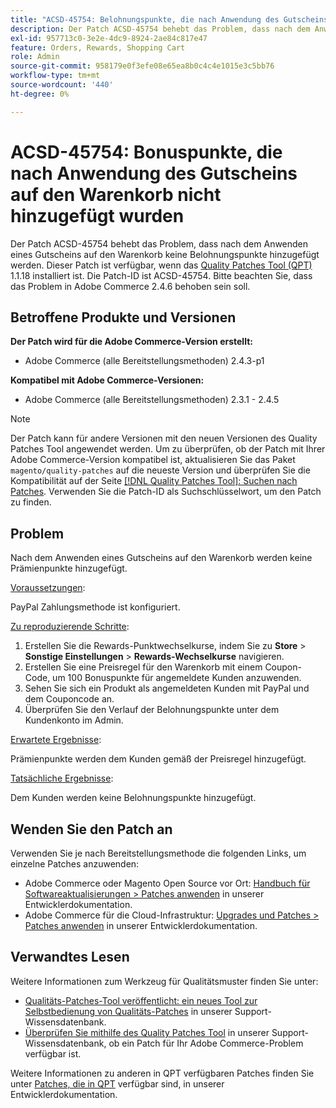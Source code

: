 ```yaml
---
title: "ACSD-45754: Belohnungspunkte, die nach Anwendung des Gutscheins auf den Warenkorb nicht hinzugefügt wurden"
description: Der Patch ACSD-45754 behebt das Problem, dass nach dem Anwenden eines Gutscheins auf den Warenkorb keine Belohnungspunkte hinzugefügt werden. Dieser Patch ist verfügbar, wenn das [Quality Patches Tool (QPT)](/help/announcements/adobe-commerce-announcements/magento-quality-patches-released-new-tool-to-self-serve-quality-patches.md) 1.1.18 installiert ist. Die Patch-ID ist ACSD-45754. Bitte beachten Sie, dass das Problem in Adobe Commerce 2.4.6 behoben sein soll.
exl-id: 957713c0-3e2e-4dc9-8924-2ae84c817e47
feature: Orders, Rewards, Shopping Cart
role: Admin
source-git-commit: 958179e0f3efe08e65ea8b0c4c4e1015e3c5bb76
workflow-type: tm+mt
source-wordcount: '440'
ht-degree: 0%

---
```


# ACSD-45754: Bonuspunkte, die nach Anwendung des Gutscheins auf den Warenkorb nicht hinzugefügt wurden

Der Patch ACSD-45754 behebt das Problem, dass nach dem Anwenden eines Gutscheins auf den Warenkorb keine Belohnungspunkte hinzugefügt werden. Dieser Patch ist verfügbar, wenn das [Quality Patches Tool (QPT)](/help/announcements/adobe-commerce-announcements/magento-quality-patches-released-new-tool-to-self-serve-quality-patches.md) 1.1.18 installiert ist. Die Patch-ID ist ACSD-45754. Bitte beachten Sie, dass das Problem in Adobe Commerce 2.4.6 behoben sein soll.

## Betroffene Produkte und Versionen

**Der Patch wird für die Adobe Commerce-Version erstellt:**

* Adobe Commerce (alle Bereitstellungsmethoden) 2.4.3-p1

**Kompatibel mit Adobe Commerce-Versionen:**

* Adobe Commerce (alle Bereitstellungsmethoden) 2.3.1 - 2.4.5

>[!NOTE]
>
>Der Patch kann für andere Versionen mit den neuen Versionen des Quality Patches Tool angewendet werden. Um zu überprüfen, ob der Patch mit Ihrer Adobe Commerce-Version kompatibel ist, aktualisieren Sie das Paket `magento/quality-patches` auf die neueste Version und überprüfen Sie die Kompatibilität auf der Seite [[!DNL Quality Patches Tool]: Suchen nach Patches](https://devdocs.magento.com/quality-patches/tool.html#patch-grid). Verwenden Sie die Patch-ID als Suchschlüsselwort, um den Patch zu finden.

## Problem

Nach dem Anwenden eines Gutscheins auf den Warenkorb werden keine Prämienpunkte hinzugefügt.

<u>Voraussetzungen</u>:

PayPal Zahlungsmethode ist konfiguriert.

<u>Zu reproduzierende Schritte</u>:

1. Erstellen Sie die Rewards-Punktwechselkurse, indem Sie zu **Store** > **Sonstige Einstellungen** > **Rewards-Wechselkurse** navigieren.
1. Erstellen Sie eine Preisregel für den Warenkorb mit einem Coupon-Code, um 100 Bonuspunkte für angemeldete Kunden anzuwenden.
1. Sehen Sie sich ein Produkt als angemeldeten Kunden mit PayPal und dem Couponcode an.
1. Überprüfen Sie den Verlauf der Belohnungspunkte unter dem Kundenkonto im Admin.

<u>Erwartete Ergebnisse</u>:

Prämienpunkte werden dem Kunden gemäß der Preisregel hinzugefügt.

<u>Tatsächliche Ergebnisse</u>:

Dem Kunden werden keine Belohnungspunkte hinzugefügt.

## Wenden Sie den Patch an

Verwenden Sie je nach Bereitstellungsmethode die folgenden Links, um einzelne Patches anzuwenden:

* Adobe Commerce oder Magento Open Source vor Ort: [Handbuch für Softwareaktualisierungen > Patches anwenden](https://devdocs.magento.com/guides/v2.4/comp-mgr/patching/mqp.html) in unserer Entwicklerdokumentation.
* Adobe Commerce für die Cloud-Infrastruktur: [Upgrades und Patches > Patches anwenden](https://devdocs.magento.com/cloud/project/project-patch.html) in unserer Entwicklerdokumentation.

## Verwandtes Lesen

Weitere Informationen zum Werkzeug für Qualitätsmuster finden Sie unter:

* [Qualitäts-Patches-Tool veröffentlicht: ein neues Tool zur Selbstbedienung von Qualitäts-Patches](/help/announcements/adobe-commerce-announcements/magento-quality-patches-released-new-tool-to-self-serve-quality-patches.md) in unserer Support-Wissensdatenbank.
* [Überprüfen Sie mithilfe des Quality Patches Tool](/help/support-tools/patches-available-in-qpt-tool/check-patch-for-magento-issue-with-magento-quality-patches.md) in unserer Support-Wissensdatenbank, ob ein Patch für Ihr Adobe Commerce-Problem verfügbar ist.

Weitere Informationen zu anderen in QPT verfügbaren Patches finden Sie unter [Patches, die in QPT](https://devdocs.magento.com/quality-patches/tool.html#patch-grid) verfügbar sind, in unserer Entwicklerdokumentation.
